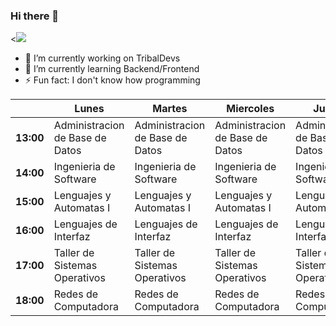 ### Hi there 👋

<![](https://www.tijuana.tecnm.mx/wp-content/uploads/2015/05/DEPARTAMENTO-DE-SISTEMAS-Y-COMPUTACION_HEADING.png)

- 🔭 I’m currently working on TribalDevs
- 🌱 I’m currently learning Backend/Frontend
- ⚡ Fun fact: I don't know how programming 

|           | **Lunes**                       | **Martes**                      | **Miercoles**                | **Jueves**                   | **Viernes**                     |
|-----------|---------------------------------|---------------------------------|---------------------------------|---------------------------------|---------------------------------|
| **13:00** | Administracion de Base de Datos | Administracion de Base de Datos | Administracion de Base de Datos | Administracion de Base de Datos | Administracion de Base de Datos |
| **14:00** | Ingenieria de Software          | Ingenieria de Software          | Ingenieria de Software          | Ingenieria de Software          |      Ingenieria de Software     |
| **15:00** | Lenguajes y Automatas I         | Lenguajes y Automatas I         | Lenguajes y Automatas I         | Lenguajes y Automatas I         | Lenguajes y Automatas I         |
| **16:00** | Lenguajes de Interfaz           | Lenguajes de Interfaz           | Lenguajes de Interfaz           | Lenguajes de Interfaz           |                                 |
| **17:00** | Taller de Sistemas Operativos   | Taller de Sistemas Operativos   | Taller de Sistemas Operativos   | Taller de Sistemas Operativos   |                                 |
| **18:00** | Redes de Computadora            | Redes de Computadora            | Redes de Computadora            | Redes de Computadora            | Redes de Computadora            |

